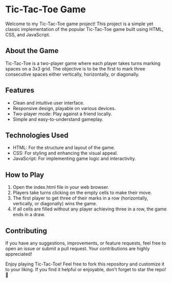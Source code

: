 # Tic-Tac-Toe Game

Welcome to my Tic-Tac-Toe game project! This project is a simple yet classic implementation of the popular Tic-Tac-Toe game built using HTML, CSS, and JavaScript.

## About the Game
Tic-Tac-Toe is a two-player game where each player takes turns marking spaces on a 3x3 grid. The objective is to be the first to mark three consecutive spaces either vertically, horizontally, or diagonally.

## Features
- Clean and intuitive user interface.
- Responsive design, playable on various devices.
- Two-player mode: Play against a friend locally.
- Simple and easy-to-understand gameplay.

## Technologies Used
- HTML: For the structure and layout of the game.
- CSS: For styling and enhancing the visual appeal.
- JavaScript: For implementing game logic and interactivity.

## How to Play
1. Open the index.html file in your web browser.
2. Players take turns clicking on the empty cells to make their move.
3. The first player to get three of their marks in a row (horizontally, vertically, or diagonally) wins the game.
4. If all cells are filled without any player achieving three in a row, the game ends in a draw.

## Contributing
If you have any suggestions, improvements, or feature requests, feel free to open an issue or submit a pull request. Your contributions are highly appreciated!


Enjoy playing Tic-Tac-Toe! Feel free to fork this repository and customize it to your liking. If you find it helpful or enjoyable, don't forget to star the repo! 🌟
